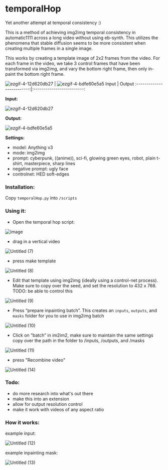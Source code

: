 # temporalHop

Yet another attempt at temporal consistency :)

This is a method of achieving img2img temporal consistency in automatic1111 across a long video without using eb-synth. This utilizes the phenomena that stable diffusion seems to be more consistent when creating multiple frames in a single image.

This works by creating a template image of 2x2 frames from the video. For each frame in the video, we take 3 control frames that have been transformed via img2img, and vary the bottom right frame, then only in-paint the bottom right frame.



![ezgif-4-12d620db27](https://github.com/ultrafro/temporalHop/assets/3029964/c7c25508-d34b-4411-aec4-0a15c7268f54)  |  ![ezgif-4-bdfe60e5a5](https://github.com/ultrafro/temporalHop/assets/3029964/edb63905-5a25-499b-8198-886eef6b1cef)
Input             |  Output
:-------------------------:|:-------------------------:



**Input:**

![ezgif-4-12d620db27](https://github.com/ultrafro/temporalHop/assets/3029964/c7c25508-d34b-4411-aec4-0a15c7268f54)

**Output:**

![ezgif-4-bdfe60e5a5](https://github.com/ultrafro/temporalHop/assets/3029964/edb63905-5a25-499b-8198-886eef6b1cef)

**Settings:**
- model: Anything v3
- mode: img2img
- prompt: cyberpunk, ((anime)), sci-fi, glowing green eyes, robot, plain t-shirt, masterpiece, sharp lines
- negative prompt: ugly face
- controlnet: HED soft-edges

### Installation:
Copy `temporalHop.py` into `/scripts`

### Using it:

- Open the temporal hop script:

![image](https://github.com/ultrafro/temporalHop/assets/3029964/1333da9d-5042-4a40-bf0d-a9796cec6d29)

- drag in a vertical video

![Untitled (7)](https://github.com/ultrafro/temporalHop/assets/3029964/9fec0f2a-9624-4a19-91c5-b984b5b77e5a)

- press make template

![Untitled (8)](https://github.com/ultrafro/temporalHop/assets/3029964/f6d3328f-4446-4953-bde4-bccc5eba1dbe)

-  Edit that template using img2img (ideally using a control-net process). Make sure to copy over the seed, and set the resolution to 432 x 768. TODO: be able to control this

![Untitled (9)](https://github.com/ultrafro/temporalHop/assets/3029964/ff911662-99e0-465d-a93c-3cea3ae44e54)

- Press “prepare inpainting batch”. This creates an `inputs`, `outputs`, and `masks` folder for you to use in img2img batch

![Untitled (10)](https://github.com/ultrafro/temporalHop/assets/3029964/ae50b5e1-b0a3-4e75-a0ec-d4a15fc44026)

- Click on “batch” in im2im2, make sure to maintain the same settings
copy over the path in the folder to /inputs, /outputs, and /masks

![Untitled (11)](https://github.com/ultrafro/temporalHop/assets/3029964/17da8b99-136c-4104-ab53-6de23d340832)

- press "Recombine video"

![Untitled (14)](https://github.com/ultrafro/temporalHop/assets/3029964/25bf9e30-4c79-4a22-a497-183145c8fb1a)

### Todo:
- do more research into what's out there
- make this into an extension
- allow for output resolution control
- make it work with videos of any aspect ratio


### How it works:

example input:

![Untitled (12)](https://github.com/ultrafro/temporalHop/assets/3029964/98f8b530-e2c9-4459-9874-8bd672a3384e)

example inpainting mask:

![Untitled (13)](https://github.com/ultrafro/temporalHop/assets/3029964/1e80bdf0-a841-4555-acfa-7694dfea4655)

